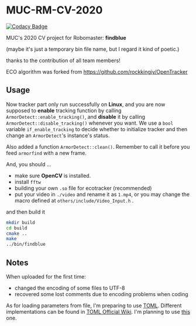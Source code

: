 # MUC-RM-CV-2020

[![Codacy Badge](https://api.codacy.com/project/badge/Grade/5d6d0c0528b4482c873ac9c6d7e2e280)](https://app.codacy.com/manual/tsagaanbar/muc-rm-2020?utm_source=github.com&utm_medium=referral&utm_content=tsagaanbar/muc-rm-2020&utm_campaign=Badge_Grade_Settings)

MUC's 2020 CV project for Robomaster: **findblue** 

(maybe it's just a temporary bin file name, but I regard it kind of poetic.)

thanks to the contribution of all team members!

ECO algorithm was forked from https://github.com/rockkingjy/OpenTracker



## Usage

Now tracker part only run successfully on **Linux**, and you are now supposed to **enable** tracking function by calling `ArmorDetect::enable_tracking()`, and **disable** it by calling `ArmorDetect::disable_tracking()` whenever you want. We use a `bool` variable `if_enable_tracking` to decide whether to initialize tracker and then change an `ArmorDetect`'s instance's status. 

Also added a function `ArmorDetect::clean()`. Remember to call it before you feed `armorfind` with a new frame. 

And, you should ...

- make sure **OpenCV** is installed. 
- install `fftw`
- building your own `.so` file for ecotracker (recommended)
- put your video in `./video` and rename it as `1.mp4`, or you may change the macro defined at `others/include/Video_Input.h` .

and then build it

```bash
mkdir build
cd build
cmake ..
make
../bin/findblue
```

## Notes

When uploaded for the first time:

- changed the encoding of some files to UTF-8
- recovered some lost comments due to encoding problems when coding 



As for loading parameters from file, I'm preparing to use [TOML](https://github.com/toml-lang/toml). Different implementations can be found in [TOML Official Wiki](https://github.com/toml-lang/toml/wiki). I'm planning to use [this](https://github.com/marzer/tomlplusplus) one.